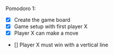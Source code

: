Pomodoro 1:
- [X] Create the game board
- [X] Game setup with first player X
- [X] Player X can make a move
- [] Player X must win with a vertical line